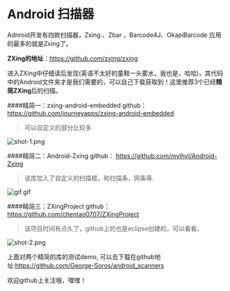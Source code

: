 # Android 扫描器
Adnroid开发有四款扫描器，Zxing 、Zbar ，Barcode4J、OkapiBarcode 应用的最多的就是Zxing了。

**ZXing的地址**：https://github.com/zxing/zxing

进入ZXing中仔细读后发现(英语不太好的童鞋一头雾水，我也是，哈哈)，其代码中的Android文件夹才是我们需要的，可以自己下载获取到！这里推荐3个已经**精简ZXing**后的扫描。

####精简一：zxing-android-embedded
github： https://github.com/journeyapps/zxing-android-embedded
>可以自定义的部分比较多

![shot-1.png](http://upload-images.jianshu.io/upload_images/909565-65d3c35018735d3a.png?imageMogr2/auto-orient/strip%7CimageView2/2/w/1240)


####精简二：Android-Zxing
github： https://github.com/mylhyl/Android-Zxing
>该库加入了自定义的扫描框，和扫描条，网条等.

![gif.gif](http://upload-images.jianshu.io/upload_images/909565-ddf4c307caa744bd.gif?imageMogr2/auto-orient/strip)

####精简三：ZXingProject
github：https://github.com/chentao0707/ZXingProject

>该项目时间有点久了，github上的也是eclipse创建的，可以看看。

![shot-2.png](http://upload-images.jianshu.io/upload_images/909565-c8de4cb482008c81.png?imageMogr2/auto-orient/strip%7CimageView2/2/w/1240)




上面对两个精简的库的测试demo, 可以去下载在github地址:https://github.com/George-Soros/android_scanners

欢迎github上关注哦，嘿嘿！
